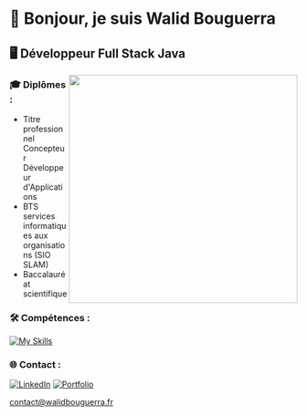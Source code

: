 # 👋 Bonjour, je suis Walid Bouguerra

## 🖥 Développeur Full Stack Java

<img align="right" width="400" src="https://user-images.githubusercontent.com/74038190/212749447-bfb7e725-6987-49d9-ae85-2015e3e7cc41.gif"> 

### 🎓 Diplômes :
- Titre professionnel Concepteur Développeur d'Applications  
- BTS services informatiques aux organisations (SIO SLAM)
- Baccalauréat scientifique

### 🛠 Compétences : 
[![My Skills](https://skillicons.dev/icons?i=html,css,js,php,java,mysql&theme=light)](https://skillicons.dev)

### 🌐 Contact :
[![LinkedIn](https://img.shields.io/badge/LinkedIn-%230077B5.svg?logo=linkedin&logoColor=white)](https://www.linkedin.com/in/walid-bouguerra/) [![Portfolio](https://img.shields.io/badge/Portfolio-grey?logo=googlechrome&logoColor=white)](https://walidbouguerra.fr)   

contact@walidbouguerra.fr


